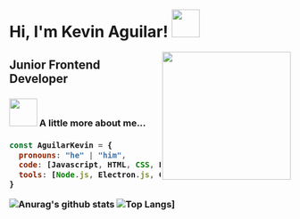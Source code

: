 <h1> Hi, I'm Kevin Aguilar! <img src="https://media.giphy.com/media/mGcNjsfWAjY5AEZNw6/giphy.gif" width="50"></h1>
<img align='right' src="https://media2.giphy.com/media/u2pmTWUi0MXjyrMaVj/giphy.gif" width="230">
<h2><strong>Junior Frontend Developer</strong></h2>

### <img src="https://media.giphy.com/media/VgCDAzcKvsR6OM0uWg/giphy.gif" width="50"> A little more about me...  

<h3>
    
```javascript
const AguilarKevin = {
  pronouns: "he" | "him",
  code: [Javascript, HTML, CSS, Python, Java, Kotlin, C/C++],
  tools: [Node.js, Electron.js, Git, MySQL, SQLite]
}
```
![Anurag's github stats](https://github-readme-stats.vercel.app/api?username=aguilarkevin&show_icons=true&theme=dark)
![Top Langs](https://github-readme-stats.vercel.app/api/top-langs/?username=aguilarkevin&show_icons=true&theme=dark&layout=compact)]

</h3>

